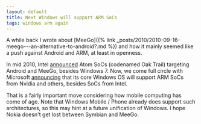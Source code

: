 ```yaml
---
layout: default
title: Next Windows will support ARM SoCs
tags: windows arm again
---
```


A while  back I wrote about [MeeGo]({% link _posts/2010/2010-09-16-meego---an-alternative-to-android?.md %}) and how it mainly seemed like a push against Android and ARM, at least in openness.

In mid 2010, Intel [announced](https://www.intel.com/pressroom/archive/releases/2010/20100601comp.htm) Atom SoCs (codenamed Oak Trail) targeting Android and MeeGo, besides Windows 7. Now, we come full circle with Microsoft [announcing](https://news.microsoft.com/2011/01/05/microsoft-announces-support-of-system-on-a-chip-architectures-from-intel-amd-and-arm-for-next-version-of-windows/) that its core Windows OS will support ARM SoCs from Nvidia and others, besides SoCs from Intel.

That is a fairly important move considering how mobile computing has come of age. Note that Windows Mobile / Phone already does support such architectures, so this may hint at a future unification of Windows. I hope Nokia doesn't get lost between Symbian and MeeGo.
